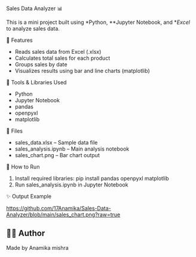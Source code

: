 Sales Data Analyzer 📊

This is a mini project built using *Python, **Jupyter Notebook, and **Excel* to analyze sales data.

🔧 Features
- Reads sales data from Excel (.xlsx)
- Calculates total sales for each product
- Groups sales by date
- Visualizes results using bar and line charts (matplotlib)

🧰 Tools & Libraries Used
- Python
- Jupyter Notebook
- pandas
- openpyxl
- matplotlib

📁 Files
- sales_data.xlsx – Sample data file
- sales_analysis.ipynb – Main analysis notebook
- sales_chart.png – Bar chart output

📌 How to Run
1. Install required libraries:
   pip install pandas openpyxl matplotlib
2. Run sales_analysis.ipynb in Jupyter Notebook


✨ Output Example

https://github.com/17Anamika/Sales-Data-Analyzer/blob/main/sales_chart.png?raw=true






## 👩‍💻 Author
Made  by Anamika mishra  

